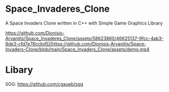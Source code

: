 # Space_Invaderes_Clone
A Space Invaders Clone written in C++ with Simple Game Graphics Library




https://github.com/Dionisis-Arvanitis/Space_Invaderes_Clone/assets/58623860/46625137-9fcc-4ab3-8de3-cfd7e76ccbd5](https://github.com/Dionisis-Arvanitis/Space-Invaders-Clone/blob/main/Space_Invaders_Clone/assets/demo.mp4

# Libary
SGG: https://github.com/cgaueb/sgg
